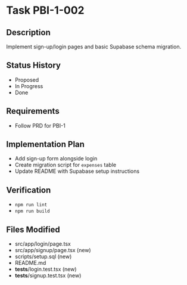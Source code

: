 # Task PBI-1-002

## Description
Implement sign-up/login pages and basic Supabase schema migration.

## Status History
- Proposed
- In Progress
- Done

## Requirements
- Follow PRD for PBI-1

## Implementation Plan
- Add sign-up form alongside login
- Create migration script for `expenses` table
- Update README with Supabase setup instructions

## Verification
- `npm run lint`
- `npm run build`

## Files Modified
- src/app/login/page.tsx
- src/app/signup/page.tsx (new)
- scripts/setup.sql (new)
- README.md
- __tests__/login.test.tsx (new)
- __tests__/signup.test.tsx (new)
